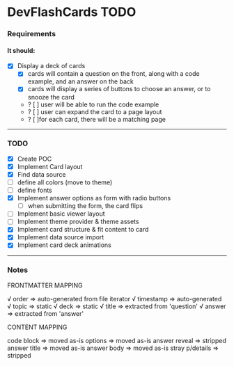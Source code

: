 # DevFlashCards TODO

### Requirements

#### It should:

- [x] Display a deck of cards
  - [x] cards will contain a question on the front, along with a code example, and an answer on the back
  - [x] cards will display a series of buttons to choose an answer, or to snooze the card
  - ? [ ] user will be able to run the code example
  - ? [ ] user can expand the card to a page layout
  - ? [ ]for each card, there will be a matching page

---

### TODO

- [x] Create POC
- [x] Implement Card layout
- [x] Find data source
- [ ] define all colors (move to theme)
- [ ] define fonts
- [x] Implement answer options as form with radio buttons
  - [ ] when submitting the form, the card flips
- [ ] Implement basic viewer layout
- [ ] Implement theme provider & theme assets
- [x] Implement card structure & fit content to card
- [x] Implement data source import
- [x] Implement card deck animations

---

### Notes

FRONTMATTER MAPPING

√ order => auto-generated from file iterator
√ timestamp => auto-generated
√ topic => static
√ deck => static
√ title => extracted from 'question'
√ answer => extracted from 'answer'

CONTENT MAPPING

code block => moved as-is
options => moved as-is
answer reveal => stripped
answer title => moved as-is
answer body => moved as-is
stray p/details => stripped
